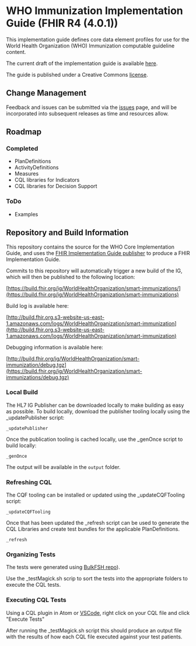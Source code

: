 # WHO Immunization Implementation Guide (FHIR R4 (4.0.1))

This implementation guide defines core data element profiles for use for the World Health Organization (WHO) Immunization computable guideline content.

The current draft of the implementation guide is available [here](https://build.fhir.org/ig/WorldHealthOrganization/smart-immunizations/branches/main).

The guide is published under a Creative Commons [license](LICENSE.md).

## Change Management

Feedback and issues can be submitted via the [issues](issues) page, and will be incorporated into subsequent releases as time and resources allow.

## Roadmap
### Completed

* PlanDefinitions
* ActivityDefinitions
* Measures
* CQL libraries for Indicators
* CQL libraries for Decision Support  

### ToDo

* Examples

## Repository and Build Information

This repository contains the source for the WHO Core Implementation Guide, and uses the [FHIR Implementation Guide publisher](http://wiki.hl7.org/index.php?title=IG_Publisher_Documentation) to produce a FHIR Implementation Guide.

Commits to this repository will automatically trigger a new build of the IG, which will then be published to the following location:

[https://build.fhir.org/ig/WorldHealthOrganization/smart-immunizations/](https://build.fhir.org/ig/WorldHealthOrganization/smart-immunizations)

Build log is available here:

[http://build.fhir.org.s3-website-us-east-1.amazonaws.com/logs/WorldHealthOrganization/smart-immunization](http://build.fhir.org.s3-website-us-east-1.amazonaws.com/logs/WorldHealthOrganization/smart-immunization)

Debugging information is available here:

[http://build.fhir.org/ig/WorldHealthOrganization/smart-immunization/debug.tgz](https://build.fhir.org/ig/WorldHealthOrganization/smart-immunizations/debug.tgz)

### Local Build

The HL7 IG Publisher can be downloaded locally to make building as easy as possible. To build locally, download the publisher tooling locally using the _updatePublisher script:

    _updatePublisher

Once the publication tooling is cached locally, use the _genOnce script to build locally:

    _genOnce

The output will be available in the `output` folder.

### Refreshing CQL

The CQF tooling can be installed or updated using the _updateCQFTooling script:

    _updateCQFTooling

Once that has been updated the _refresh script can be used to generate the CQL Libraries and create test bundles for the applicable PlanDefinitions. 

    _refresh

### Organizing Tests

The tests were generated using [BulkFSH repo](https://github.com/PuraJuniper/bulk-fsh)).

Use the _testMagick.sh scrip to sort the tests into the appropriate folders to execute the CQL tests.

### Executing CQL Tests

Using a CQL plugin in Atom or [VSCode](https://github.com/PuraJuniper/bulk-fsh), right click on your CQL file and click "Execute Tests"

After running the _testMagick.sh script this should produce an output file with the results of how each CQL file executed against your test patients.

